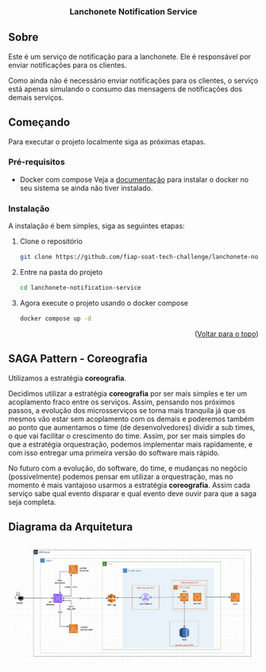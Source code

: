 <br />
<div align="center">
  <h3 align="center">Lanchonete Notification Service</h3>
</div>

## Sobre

Este é um serviço de notificação para a lanchonete. Ele é responsável por enviar notificações para os clientes.

Como ainda não é necessário enviar notificações para os clientes, o serviço está apenas simulando o consumo das 
mensagens de notificações dos demais serviços.

## Começando

Para executar o projeto localmente siga as próximas etapas.

### Pré-requisitos

* Docker com compose
  Veja a [documentação](https://docs.docker.com/engine/install/) para instalar o docker no seu sistema se ainda não tiver instalado.

### Instalação

A instalação é bem simples, siga as seguintes etapas:

1. Clone o repositório
   ```sh
   git clone https://github.com/fiap-soat-tech-challenge/lanchonete-notification-service
   ```
2. Entre na pasta do projeto
   ```sh
   cd lanchonete-notification-service
   ```
3. Agora execute o projeto usando o docker compose
   ```sh
   docker compose up -d
   ```

<p align="right">(<a href="#readme-top">Voltar para o topo</a>)</p>

## SAGA Pattern - Coreografia

Utilizamos a estratégia **coreografia**.

Decidimos utilizar a estratégia **coreografia** por ser mais simples e ter um acoplamento fraco entre os serviços. Assim,
pensando nos próximos passos, a evolução dos microsserviços se torna mais tranquila já que os mesmos vão estar sem
acoplamento com os demais e poderemos também ao ponto que aumentamos o time (de desenvolvedores) dividir a sub times,
o que vai facilitar o crescimento do time. Assim, por ser mais simples do que a estratégia orquestração, podemos
implementar mais rapidamente, e com isso entregar uma primeira versão do software mais rápido.

No futuro com a evolução, do software, do time, e mudanças no negócio (possivelmente) podemos pensar em utilizar a
orquestração, mas no momento é mais vantajoso usarmos a estratégia **coreografia**. Assim cada serviço sabe qual
evento disparar e qual evento deve ouvir para que a saga seja completa.

## Diagrama da Arquitetura

![Diagrama da Arquitetura](https://github.com/fiap-soat-tech-challenge/terraform-lanchonete-app/blob/main/docs/imagens/infra_aws_app.png)